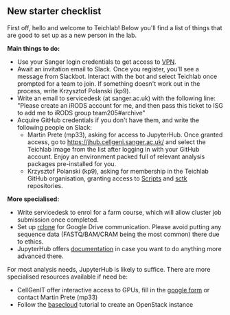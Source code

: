 ## New starter checklist

First off, hello and welcome to Teichlab! Below you'll find a list of things that are good to set up as a new person in the lab. 

**Main things to do:**
* Use your Sanger login credentials to get access to [VPN](https://www.sanger.ac.uk/covid/).
* Await an invitation email to Slack. Once you register, you'll see a message from Slackbot. Interact with the bot and select Teichlab once prompted for a team to join. If something doesn't work out in the process, write Krzysztof Polanski (kp9).
* Write an email to servicedesk (at sanger.ac.uk) with the following line: "Please create an iRODS account for me, and then pass this ticket to ISG to add me to iRODS group team205#archive"
* Acquire GitHub credentials if you don't have them, and write the following people on Slack:
  * Martin Prete (mp33), asking for access to JupyterHub. Once granted access, go to https://jhub.cellgeni.sanger.ac.uk/ and select the Teichlab image from the list after logging in with your GitHub account. Enjoy an environment packed full of relevant analysis packages pre-installed for you.
  * Krzysztof Polanski (kp9), asking for membership in the Teichlab GitHub organisation, granting access to [Scripts](https://github.com/Teichlab/mapcloud/tree/master/scripts) and [sctk](https://github.com/Teichlab/sctk) repositories.

**More specialised:**
* Write servicedesk to enrol for a farm course, which will allow cluster job submission once completed.
* Set up [rclone](https://cellgeni.readthedocs.io/en/latest/rclone.html) for Google Drive communication. Please avoid putting any sequence data (FASTQ/BAM/CRAM being the most common) there due to ethics.
* JupyterHub offers [documentation](https://cellgeni.readthedocs.io/en/latest/jupyterhub.html) in case you want to do anything more advanced there.

For most analysis needs, JupyterHub is likely to suffice. There are more specialised resources available if need be:
* CellGenIT offer interactive access to GPUs, fill in the [google form](https://docs.google.com/forms/d/e/1FAIpQLSeTgn0_60_5uovO11bMizbCQv6IuUCVUjLuCJAaUbt5lKaPlA/viewform) or contact Martin Prete (mp33)
* Follow the [basecloud](https://github.com/Teichlab/basecloud) tutorial to create an OpenStack instance
